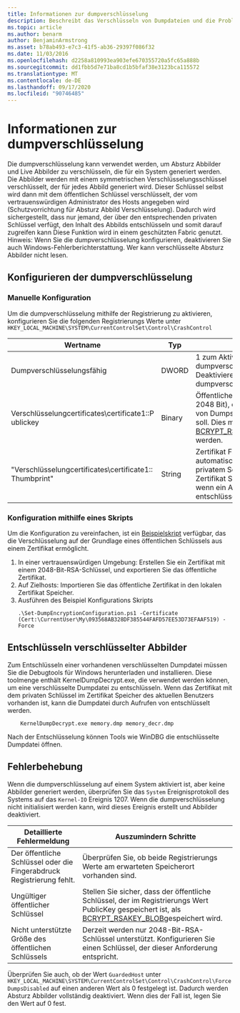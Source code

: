 ```yaml
---
title: Informationen zur dumpverschlüsselung
description: Beschreibt das Verschlüsseln von Dumpdateien und die Problembehandlung bei der Verschlüsselung.
ms.topic: article
ms.author: benarm
author: BenjaminArmstrong
ms.asset: b78ab493-e7c3-41f5-ab36-29397f086f32
ms.date: 11/03/2016
ms.openlocfilehash: d2258a810993ea903efe670355720a5fc65a888b
ms.sourcegitcommit: dd1fbb5d7e71ba8cd1b5bfaf38e3123bca115572
ms.translationtype: MT
ms.contentlocale: de-DE
ms.lasthandoff: 09/17/2020
ms.locfileid: "90746485"
---
```

# <a name="about-dump-encryption"></a>Informationen zur dumpverschlüsselung
Die dumpverschlüsselung kann verwendet werden, um Absturz Abbilder und Live Abbilder zu verschlüsseln, die für ein System generiert werden. Die Abbilder werden mit einem symmetrischen Verschlüsselungsschlüssel verschlüsselt, der für jedes Abbild generiert wird. Dieser Schlüssel selbst wird dann mit dem öffentlichen Schlüssel verschlüsselt, der vom vertrauenswürdigen Administrator des Hosts angegeben wird (Schutzvorrichtung für Absturz Abbild Verschlüsselung). Dadurch wird sichergestellt, dass nur jemand, der über den entsprechenden privaten Schlüssel verfügt, den Inhalt des Abbilds entschlüsseln und somit darauf zugreifen kann Diese Funktion wird in einem geschützten Fabric genutzt.
Hinweis: Wenn Sie die dumpverschlüsselung konfigurieren, deaktivieren Sie auch Windows-Fehlerberichterstattung. Wer kann verschlüsselte Absturz Abbilder nicht lesen.

## <a name="configuring-dump-encryption"></a>Konfigurieren der dumpverschlüsselung
### <a name="manual-configuration"></a>Manuelle Konfiguration
Um die dumpverschlüsselung mithilfe der Registrierung zu aktivieren, konfigurieren Sie die folgenden Registrierungs Werte unter `HKEY_LOCAL_MACHINE\SYSTEM\CurrentControlSet\Control\CrashControl`

| Wertname | Typ | Wert |
| ---------- | ---- | ----- |
| Dumpverschlüsselungsfähig | DWORD | 1 zum Aktivieren der dumpverschlüsselung, 0 zum Deaktivieren der dumpverschlüsselung |
| Verschlüsselungcertificates\certificate1::P ublickey | Binary | Öffentlicher Schlüssel (RSA, 2048 Bit), der zum Verschlüsseln von Dumps verwendet werden soll. Dies muss als [BCRYPT_RSAKEY_BLOB](/windows/win32/api/bcrypt/ns-bcrypt-bcrypt_rsakey_blob)formatiert werden. |
| "Verschlüsselungcertificates\certificate1:: Thumbprint" | String | Zertifikat Fingerabdruck, um die automatische Suche nach privatem Schlüssel im lokalen Zertifikat Speicher zuzulassen, wenn ein Absturz Abbild entschlüsselt wird. |


### <a name="configuration-using-script"></a>Konfiguration mithilfe eines Skripts
Um die Konfiguration zu vereinfachen, ist ein [Beispielskript](https://github.com/Microsoft/Virtualization-Documentation/tree/live/hyperv-tools/DumpEncryption) verfügbar, das die Verschlüsselung auf der Grundlage eines öffentlichen Schlüssels aus einem Zertifikat ermöglicht.

1. In einer vertrauenswürdigen Umgebung: Erstellen Sie ein Zertifikat mit einem 2048-Bit-RSA-Schlüssel, und exportieren Sie das öffentliche Zertifikat.
2. Auf Zielhosts: Importieren Sie das öffentliche Zertifikat in den lokalen Zertifikat Speicher.
3. Ausführen des Beispiel Konfigurations Skripts
    ```
    .\Set-DumpEncryptionConfiguration.ps1 -Certificate (Cert:\CurrentUser\My\093568AB328DF385544FAFD57EE53D73EFAAF519) -Force
    ```

## <a name="decrypting-encrypted-dumps"></a>Entschlüsseln verschlüsselter Abbilder
Zum Entschlüsseln einer vorhandenen verschlüsselten Dumpdatei müssen Sie die Debugtools für Windows herunterladen und installieren. Diese toolmenge enthält KernelDumpDecrypt.exe, die verwendet werden können, um eine verschlüsselte Dumpdatei zu entschlüsseln.
Wenn das Zertifikat mit dem privaten Schlüssel im Zertifikat Speicher des aktuellen Benutzers vorhanden ist, kann die Dumpdatei durch Aufrufen von entschlüsselt werden.

```
    KernelDumpDecrypt.exe memory.dmp memory_decr.dmp
```
Nach der Entschlüsselung können Tools wie WinDBG die entschlüsselte Dumpdatei öffnen.

## <a name="troubleshooting-dump-encryption"></a>Fehlerbehebung
Wenn die dumpverschlüsselung auf einem System aktiviert ist, aber keine Abbilder generiert werden, überprüfen Sie das `System` Ereignisprotokoll des Systems auf das `Kernel-IO` Ereignis 1207. Wenn die dumpverschlüsselung nicht initialisiert werden kann, wird dieses Ereignis erstellt und Abbilder deaktiviert.

| Detaillierte Fehlermeldung | Auszumindern Schritte |
| ---------------------- | ----------------- |
| Der öffentliche Schlüssel oder die Fingerabdruck Registrierung fehlt. | Überprüfen Sie, ob beide Registrierungs Werte am erwarteten Speicherort vorhanden sind. |
| Ungültiger öffentlicher Schlüssel | Stellen Sie sicher, dass der öffentliche Schlüssel, der im Registrierungs Wert PublicKey gespeichert ist, als [BCRYPT_RSAKEY_BLOB](/windows/win32/api/bcrypt/ns-bcrypt-bcrypt_rsakey_blob)gespeichert wird. |
| Nicht unterstützte Größe des öffentlichen Schlüssels | Derzeit werden nur 2048-Bit-RSA-Schlüssel unterstützt. Konfigurieren Sie einen Schlüssel, der dieser Anforderung entspricht. |

Überprüfen Sie auch, ob der Wert `GuardedHost` unter `HKEY_LOCAL_MACHINE\SYSTEM\CurrentControlSet\Control\CrashControl\ForceDumpsDisabled` auf einen anderen Wert als 0 festgelegt ist. Dadurch werden Absturz Abbilder vollständig deaktiviert. Wenn dies der Fall ist, legen Sie den Wert auf 0 fest.